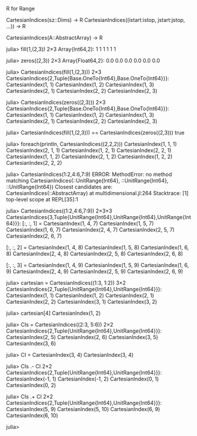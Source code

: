 R for Range

CartesianIndices(sz::Dims) -> R
CartesianIndices((istart:istop, jstart:jstop, ...)) -> R

CartesianIndices(A::AbstractArray) -> R


julia> fill(1,(2,3))
2×3 Array{Int64,2}:
 1  1  1
 1  1  1

julia> zeros((2,3))
2×3 Array{Float64,2}:
 0.0  0.0  0.0
 0.0  0.0  0.0

julia> CartesianIndices(fill(1,(2,3)))
2×3 CartesianIndices{2,Tuple{Base.OneTo{Int64},Base.OneTo{Int64}}}:
 CartesianIndex(1, 1)  CartesianIndex(1, 2)  CartesianIndex(1, 3)
 CartesianIndex(2, 1)  CartesianIndex(2, 2)  CartesianIndex(2, 3)

julia> CartesianIndices(zeros((2,3)))
2×3 CartesianIndices{2,Tuple{Base.OneTo{Int64},Base.OneTo{Int64}}}:
 CartesianIndex(1, 1)  CartesianIndex(1, 2)  CartesianIndex(1, 3)
 CartesianIndex(2, 1)  CartesianIndex(2, 2)  CartesianIndex(2, 3)

julia> CartesianIndices(fill(1,(2,3))) == CartesianIndices(zeros((2,3)))
true

julia> foreach(println, CartesianIndices((2,2,2)))
CartesianIndex(1, 1, 1)
CartesianIndex(2, 1, 1)
CartesianIndex(1, 2, 1)
CartesianIndex(2, 2, 1)
CartesianIndex(1, 1, 2)
CartesianIndex(2, 1, 2)
CartesianIndex(1, 2, 2)
CartesianIndex(2, 2, 2)

julia> CartesianIndices(1:2,4:6,7:9)
ERROR: MethodError: no method matching CartesianIndices(::UnitRange{Int64}, ::UnitRange{Int64}, ::UnitRange{Int64})
Closest candidates are:
  CartesianIndices(::AbstractArray) at multidimensional.jl:264
Stacktrace:
 [1] top-level scope at REPL[35]:1

julia> CartesianIndices((1:2,4:6,7:9))
2×3×3 CartesianIndices{3,Tuple{UnitRange{Int64},UnitRange{Int64},UnitRange{Int64}}}:
[:, :, 1] =
 CartesianIndex(1, 4, 7)  CartesianIndex(1, 5, 7)  CartesianIndex(1, 6, 7)
 CartesianIndex(2, 4, 7)  CartesianIndex(2, 5, 7)  CartesianIndex(2, 6, 7)

[:, :, 2] =
 CartesianIndex(1, 4, 8)  CartesianIndex(1, 5, 8)  CartesianIndex(1, 6, 8)
 CartesianIndex(2, 4, 8)  CartesianIndex(2, 5, 8)  CartesianIndex(2, 6, 8)

[:, :, 3] =
 CartesianIndex(1, 4, 9)  CartesianIndex(1, 5, 9)  CartesianIndex(1, 6, 9)
 CartesianIndex(2, 4, 9)  CartesianIndex(2, 5, 9)  CartesianIndex(2, 6, 9)

julia> cartesian = CartesianIndices((1:3, 1:2))
3×2 CartesianIndices{2,Tuple{UnitRange{Int64},UnitRange{Int64}}}:
 CartesianIndex(1, 1)  CartesianIndex(1, 2)
 CartesianIndex(2, 1)  CartesianIndex(2, 2)
 CartesianIndex(3, 1)  CartesianIndex(3, 2)

julia> cartesian[4]
CartesianIndex(1, 2)

julia> CIs = CartesianIndices((2:3, 5:6))
2×2 CartesianIndices{2,Tuple{UnitRange{Int64},UnitRange{Int64}}}:
 CartesianIndex(2, 5)  CartesianIndex(2, 6)
 CartesianIndex(3, 5)  CartesianIndex(3, 6)

julia> CI = CartesianIndex(3, 4)
CartesianIndex(3, 4)

julia> CIs .- CI
2×2 CartesianIndices{2,Tuple{UnitRange{Int64},UnitRange{Int64}}}:
 CartesianIndex(-1, 1)  CartesianIndex(-1, 2)
 CartesianIndex(0, 1)   CartesianIndex(0, 2)

julia> CIs .+ CI
2×2 CartesianIndices{2,Tuple{UnitRange{Int64},UnitRange{Int64}}}:
 CartesianIndex(5, 9)  CartesianIndex(5, 10)
 CartesianIndex(6, 9)  CartesianIndex(6, 10)

julia>
